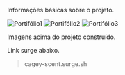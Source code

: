 
Informações básicas sobre o projeto.

![Portifólio1](https://user-images.githubusercontent.com/98250613/161461948-4e7c3f43-eee2-4e67-a11a-9f7283bccb42.png)
![Portifólio2](https://user-images.githubusercontent.com/98250613/161461946-c490bd9f-59a2-4027-9a1d-9ec18a1ea511.png)
![Portifólio3](https://user-images.githubusercontent.com/98250613/161461942-e4c0cbc7-1b40-4cb9-a678-ce547dae1e64.png)

Imagens acima do projeto construído. 

Link surge abaixo. 

> cagey-scent.surge.sh
